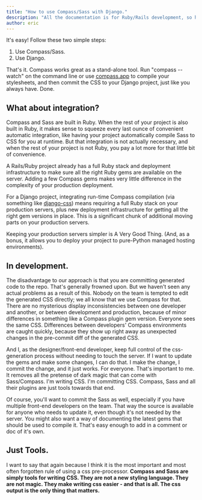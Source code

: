 ```yaml
---
title: "How to use Compass/Sass with Django."
description: "All the documentation is for Ruby/Rails development, so how does it work for the rest of us?"
author: eric
---
```


It's easy! Follow these two simple steps:

1. Use Compass/Sass.
2. Use Django. 

That's it. Compass works great as a stand-alone tool. Run "compass --watch" on the command line or use [compass.app](http://compass.handlino.com/) to compile your stylesheets, and then commit the CSS to your Django project, just like you always have. Done.

## What about integration?

Compass and Sass are built in Ruby. When the rest of your project is also built in Ruby, it makes sense to squeeze every last ounce of convenient automatic integration, like having your project automatically compile Sass to CSS for you at runtime. But that integration is not actually necessary, and when the rest of your project is not Ruby, you pay a lot more for that little bit of convenience.

A Rails/Ruby project already has a full Ruby stack and deployment infrastructure to make sure all the right Ruby gems are available on the server. Adding a few Compass gems makes very little difference in the complexity of your production deployment.

For a Django project, integrating run-time Compass compilation (via something like [django-css](https://github.com/dziegler/django-css)) means requiring a full Ruby stack on your production servers, plus new deployment infrastructure for getting all the right gem versions in place. This is a significant chunk of additional moving parts on your production servers.

Keeping your production servers simpler is A Very Good Thing. (And, as a bonus, it allows you to deploy your project to pure-Python managed hosting environments).

## In development.

The disadvantage to our approach is that you are committing generated code to the repo. That's generally frowned upon. But we haven't seen any actual problems as a result of this. Nobody on the team is tempted to edit the generated CSS directly; we all know that we use Compass for that. There are no mysterious display inconsistencies between one developer and another, or between development and production, because of minor differences in something like a Compass plugin gem version. Everyone sees the same CSS. Differences between developers' Compass environments are caught quickly, because they show up right away as unexpected changes in the pre-commit diff of the generated CSS.

And I, as the designer/front-end developer, keep full control of the css-generation process without needing to touch the server. If I want to update the gems and make some changes, I can do that. I make the change, I commit the change, and it just works. For everyone. That's important to me. It removes all the pretense of dark magic that can come with Sass/Compass. I'm writing CSS. I'm committing CSS. Compass, Sass and all their plugins are just tools towards that end.

Of course, you'll want to commit the Sass as well, especially if you have multiple front-end developers on the team. That way the source is available for anyone who needs to update it, even though it's not needed by the server. You might also want a way of documenting the latest gems that should be used to compile it. That's easy enough to add in a comment or doc of it's own. 

## Just Tools.

I want to say that again because I think it is the most important and most often forgotten rule of using a css pre-processor. **Compass and Sass are simply tools for writing CSS. They are not a new styling language. They are not magic. They make writing css easier - and that is all. The css output is the only thing that matters.**
